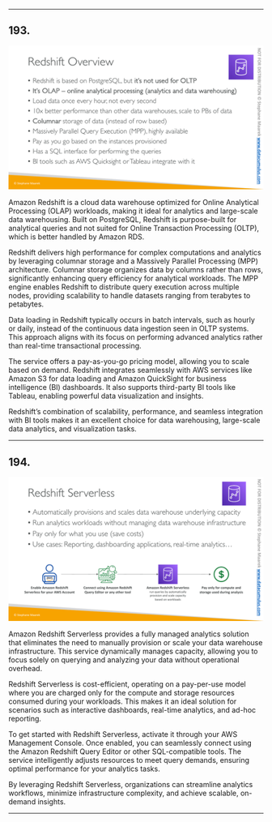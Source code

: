 
---

## 193. 
![alt text](https://github.com/mistertandon/aws-clf-co2-slides-by-stephane-maarek/blob/main/s9/193.png)

Amazon Redshift is a cloud data warehouse optimized for Online Analytical Processing (OLAP) workloads, making it ideal for analytics and large-scale data warehousing. Built on PostgreSQL, Redshift is purpose-built for analytical queries and not suited for Online Transaction Processing (OLTP), which is better handled by Amazon RDS.

Redshift delivers high performance for complex computations and analytics by leveraging columnar storage and a Massively Parallel Processing (MPP) architecture. Columnar storage organizes data by columns rather than rows, significantly enhancing query efficiency for analytical workloads. The MPP engine enables Redshift to distribute query execution across multiple nodes, providing scalability to handle datasets ranging from terabytes to petabytes.

Data loading in Redshift typically occurs in batch intervals, such as hourly or daily, instead of the continuous data ingestion seen in OLTP systems. This approach aligns with its focus on performing advanced analytics rather than real-time transactional processing. 

The service offers a pay-as-you-go pricing model, allowing you to scale based on demand. Redshift integrates seamlessly with AWS services like Amazon S3 for data loading and Amazon QuickSight for business intelligence (BI) dashboards. It also supports third-party BI tools like Tableau, enabling powerful data visualization and insights.

Redshift’s combination of scalability, performance, and seamless integration with BI tools makes it an excellent choice for data warehousing, large-scale data analytics, and visualization tasks.

---

## 194. 
![alt text](https://github.com/mistertandon/aws-clf-co2-slides-by-stephane-maarek/blob/main/s9/194.png)

Amazon Redshift Serverless provides a fully managed analytics solution that eliminates the need to manually provision or scale your data warehouse infrastructure. This service dynamically manages capacity, allowing you to focus solely on querying and analyzing your data without operational overhead.

Redshift Serverless is cost-efficient, operating on a pay-per-use model where you are charged only for the compute and storage resources consumed during your workloads. This makes it an ideal solution for scenarios such as interactive dashboards, real-time analytics, and ad-hoc reporting.

To get started with Redshift Serverless, activate it through your AWS Management Console. Once enabled, you can seamlessly connect using the Amazon Redshift Query Editor or other SQL-compatible tools. The service intelligently adjusts resources to meet query demands, ensuring optimal performance for your analytics tasks.

By leveraging Redshift Serverless, organizations can streamline analytics workflows, minimize infrastructure complexity, and achieve scalable, on-demand insights.

---
